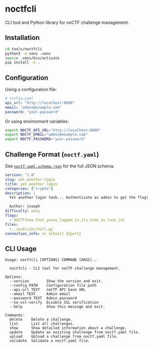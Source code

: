 # noctfcli

CLI tool and Python library for noCTF challenge management.

## Installation

```bash
cd tools/noctfcli
python3 -m venv .venv
source .venv/bin/activate
pip install -e .
```

## Configuration

Using a configuration file:

```yaml
# config.yaml
api_url: "http://localhost:8000"
email: "admin@example.com"
password: "your-password"
```

Or using environment variables:

```bash
export NOCTF_API_URL="http://localhost:8000"
export NOCTF_EMAIL="admin@example.com"
export NOCTF_PASSWORD="your-password"
```

## Challenge Format (`noctf.yaml`)

See [`noctf.yaml.schema.json`](./noctf.yaml.schema.json) for the full JSON schema.

```yaml
version: "1.0"
slug: yet-another-login
title: yet another login
categories: ["crypto"]
description: |
  Yet another login task... Authenticate as admin to get the flag!

  Author: joseph
difficulty: easy
flags:
  - DUCTF{now_that_youve_logged_in_its_time_to_lock_in}
files:
  - ./publish/chall.py
connection_info: nc ${host} ${port}
```

## CLI Usage

```
Usage: noctfcli [OPTIONS] COMMAND [ARGS]...

  noctfcli - CLI tool for noCTF challenge management.

Options:
  --version        Show the version and exit.
  --config PATH    Configuration file path
  --api-url TEXT   noCTF API base URL
  --email TEXT     Admin email
  --password TEXT  Admin password
  --no-ssl-verify  Disable SSL verification
  --help           Show this message and exit.

Commands:
  delete    Delete a challenge.
  list      List all challenges.
  show      Show detailed information about a challenge.
  update    Update an existing challenge from noctf.yaml file.
  upload    Upload a challenge from noctf.yaml file.
  validate  Validate a noctf.yaml file.
```
